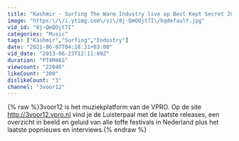 ```yaml
---
title: "Kashmir - Surfing The Warm Industry live op Best Kept Secret 2013"
image: "https:\/\/i.ytimg.com\/vi\/8j-QmQOjt7I\/hqdefault.jpg"
vid_id: "8j-QmQOjt7I"
categories: "Music"
tags: ["Kashmir","Surfing","Industry"]
date: "2021-06-07T04:18:31+03:00"
vid_date: "2013-06-23T12:11:09Z"
duration: "PT4M46S"
viewcount: "22046"
likeCount: "300"
dislikeCount: "3"
channel: "3voor12"
---
```

{% raw %}3voor12 is het muziekplatform van de VPRO. Op de site <a rel="nofollow" target="blank" href="http://3voor12.vpro.nl">http://3voor12.vpro.nl</a> vind je de Luisterpaal met de laatste releases, een overzicht in beeld en geluid van alle toffe festivals in Nederland plus het laatste popnieuws en interviews.{% endraw %}
